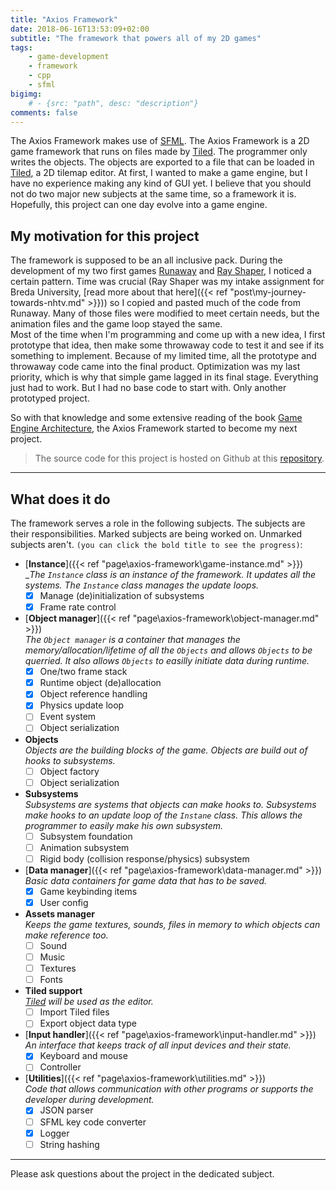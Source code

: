 ```yaml
---
title: "Axios Framework"
date: 2018-06-16T13:53:09+02:00
subtitle: "The framework that powers all of my 2D games"
tags: 
    - game-development
    - framework
    - cpp
    - sfml
bigimg: 
    # - {src: "path", desc: "description"}
comments: false
---
```

The Axios Framework makes use of [SFML](https://www.sfml-dev.org/). The Axios Framework is a 2D game framework that runs on files made by [Tiled](https://www.mapeditor.org/). The programmer only writes the objects. The objects are exported to a file that can be loaded in [Tiled](https://www.mapeditor.org/), a 2D tilemap editor. At first, I wanted to make a game engine, but I have no experience making any kind of GUI yet. I believe that you should not do two major new subjects at the same time, so a framework it is. Hopefully, this project can one day evolve into a game engine.
<!--more-->

## My motivation for this project
The framework is supposed to be an all inclusive pack. During the development of my two first games [Runaway](https://github.com/antjowie/Runaway) and [Ray Shaper](https://github.com/antjowie/Ray-Shaper), I noticed a certain pattern. Time was crucial (Ray Shaper was my intake assignment for Breda University, [read more about that here]({{< ref "post\my-journey-towards-nhtv.md" >}})) so I copied and pasted much of the code from Runaway. Many of those files were modified to meet certain needs, but the animation files and the game loop stayed the same.  
Most of the time when I'm programming and come up with a new idea, I first prototype that idea, then make some throwaway code to test it and see if its something to implement. Because of my limited time, all the prototype and throwaway code came into the final product. Optimization was my last priority, which is why that simple game lagged in its final stage. Everything just had to work. But I had no base code to start with. Only another prototyped project.

So with that knowledge and some extensive reading of the book [Game Engine Architecture](http://gameenginebook.com/), the Axios Framework started to become my next project. 

> The source code for this project is hosted on Github at this [repository](https://github.com/antjowie/axios-framework).

___
## What does it do
The framework serves a role in the following subjects. The subjects are their responsibilities. Marked subjects are being worked on. Unmarked subjects aren't. `(you can click the bold title to see the progress)`:

-  [**Instance**]({{< ref "page\axios-framework\game-instance.md" >}})  
    __The `Instance` class is an instance of the framework. It updates all the systems. The `Instance` class manages the update loops._  
    - [X] Manage (de)initialization of subsystems
    - [X] Frame rate control
-  [**Object manager**]({{< ref "page\axios-framework\object-manager.md" >}})  
    _The `Object manager` is a container that manages the memory/allocation/lifetime of all the `Objects` and allows `Objects` to be querried. It also allows `Objects` to easilly initiate data during runtime._  
    - [X] One/two frame stack
    - [X] Runtime object (de)allocation
    - [X] Object reference handling
    - [X] Physics update loop
    - [ ] Event system
    - [ ] Object serialization
-  **Objects**  
    _Objects are the building blocks of the game. Objects are build out of hooks to subsystems._  
    - [ ] Object factory
    - [ ] Object serialization
-  **Subsystems**  
    _Subsystems are systems that objects can make hooks to. Subsystems make hooks to an update loop of the `Instane` class. This allows the programmer to easily make his own subsystem._  
    - [ ] Subsystem foundation
    - [ ] Animation subsystem
    - [ ] Rigid body (collision response/physics) subsystem
- [**Data manager**]({{< ref "page\axios-framework\data-manager.md" >}})  
    _Basic data containers for game data that has to be saved._
    - [X] Game keybinding items
    - [X] User config
- **Assets manager**  
    _Keeps the game textures, sounds, files in memory to which objects can make reference too._
    - [ ] Sound
    - [ ] Music
    - [ ] Textures
    - [ ] Fonts
- **Tiled support**  
    _[Tiled](https://www.mapeditor.org/) will be used as the editor._
    - [ ] Import Tiled files
    - [ ] Export object data type
- [**Input handler**]({{< ref "page\axios-framework\input-handler.md" >}})  
    _An interface that keeps track of all input devices and their state._
    - [X] Keyboard and mouse
    - [ ] Controller
- [**Utilities**]({{< ref "page\axios-framework\utilities.md" >}})  
    _Code that allows communication with other programs or supports the developer during development._
    - [X] JSON parser
    - [ ] SFML key code converter
    - [X] Logger
    - [ ] String hashing

___
Please ask questions about the project in the dedicated subject. 
